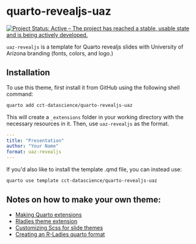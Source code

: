 
# quarto-revealjs-uaz

<!-- badges: start -->
[![Project Status: Active – The project has reached a stable, usable state and is being actively developed.](https://www.repostatus.org/badges/latest/active.svg)](https://www.repostatus.org/#active)
<!-- badges: end -->

`uaz-revealjs` is a template for Quarto revealjs slides with University of Arizona branding (fonts, colors, and logo.)

## Installation

To use this theme, first install it from GitHub using the following shell command:

``` bash
quarto add cct-datascience/quarto-revealjs-uaz
```

This will create a `_extensions` folder in your working directory with the necessary resources in it. Then, use `uaz-revealjs` as the format.

```yml
---
title: "Presentation"
author: "Your Name"
format: uaz-revealjs
---
```

If you'd also like to install the template .qmd file, you can instead use:

``` bash
quarto use template cct-datascience/quarto-revealjs-uaz

```

## Notes on how to make your own theme:

- [Making Quarto extensions](https://quarto.org/docs/extensions/formats.html)
- [Rladies theme extension](https://github.com/beatrizmilz/quarto-rladies-theme)
- [Customizing Scss for slide themes](https://quarto.org/docs/presentations/revealjs/themes.html#creating-themes)
- [Creating an R-Ladies quarto format](https://www.visibledata.co.uk/posts/2022-07-29_creating-an-r-ladies-quarto-format/)

